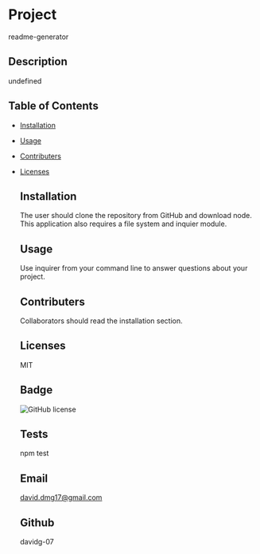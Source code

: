 # Project 
  
  readme-generator

 ## Description 

  undefined
   
## Table of Contents 

- [Installation](#installation)
- [Usage](#usage)
- [Contributers](#contributers)
- [Licenses](#licenses)
   
  ## Installation

  The user should clone the repository from GitHub and download node. This application also requires a file system and inquier module.

  ## Usage

  Use inquirer from your command line to answer questions about your project.

  ## Contributers

  Collaborators should read the installation section.

  ## Licenses

  MIT

  ## Badge

  ![GitHub license](https://img.shields.io/badge/license-MIT-blue.svg)

  ## Tests

  npm test
  
  ## Email
  
  david.dmg17@gmail.com
  
  ## Github
  
  davidg-07
  